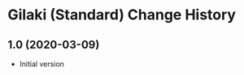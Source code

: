 Gilaki (Standard) Change History
=====================

1.0 (2020-03-09)
----------------
* Initial version
